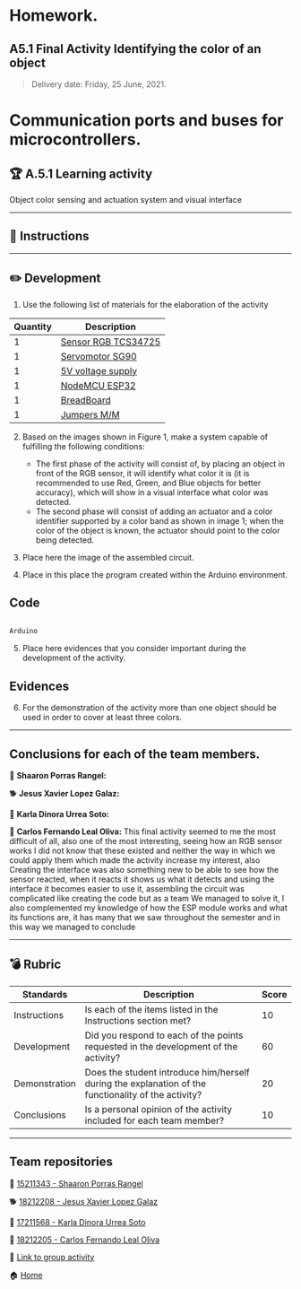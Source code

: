 # **Homework.**  

## A5.1 Final Activity Identifying the color of an object

> Delivery date: Friday, 25 June, 2021.
> 

# Communication ports and buses for microcontrollers.

## 🏆 A.5.1 Learning activity

Object color sensing and actuation system and visual interface
___

## 📘 Instructions

___

## ✏️ Development

1. Use the following list of materials for the elaboration of the activity

| Quantity | Description    |
| -------- | -------------- |
| 1        | [Sensor RGB TCS34725](https://articulo.mercadolibre.com.mx/MLM-714606444-modulo-sensor-reconocimiento-de-color-rgb-tcs34725-arduino-_JM?matt_tool=48904454&matt_word=&matt_source=google&matt_campaign_id=11714912137&matt_ad_group_id=113017550359&matt_match_type=&matt_network=g&matt_device=c&matt_creative=482511924687&matt_keyword=&matt_ad_position=&matt_ad_type=pla&matt_merchant_id=117474830&matt_product_id=MLM714606444&matt_product_partition_id=353037831509&matt_target_id=pla-353037831509&gclid=Cj0KCQjw_dWGBhDAARIsAMcYuJzlllD0NizUWLSdaF6xMwqc5NxtDYrjgCzs4awicAnAeKTbQQSdDKAaAnMfEALw_wcB) |
| 1        | [Servomotor SG90](http://www.ee.ic.ac.uk/pcheung/teaching/DE1_EE/stores/sg90_datasheet.pdf)  |
| 1        | [5V voltage supply](https://www.amazon.com.mx/Adaptador-corriente-100-alimentaci%C3%B3n-masajeador/dp/B087LY41PV/ref=asc_df_B087LY41PV/?tag=gledskshopmx-20&linkCode=df0&hvadid=450967569013&hvpos=&hvnetw=g&hvrand=16650618794470437898&hvpone=&hvptwo=&hvqmt=&hvdev=c&hvdvcmdl=&hvlocint=&hvlocphy=9073855&hvtargid=pla-1431055871432&psc=1)                                                                                                                               |
| 1        | [NodeMCU ESP32](https://www.amazon.com.mx/ESP-32-ESP-32S-ESP-WROOM-32-ESP32-S-desarrollo/dp/B07TBFC75Z/ref=sr_1_2?__mk_es_MX=%C3%85M%C3%85%C5%BD%C3%95%C3%91&dchild=1&keywords=esp32&qid=1599003438&sr=8-2)                |
| 1        | [BreadBoard](https://www.amazon.com.mx/Deke-Home-Breadboard-distribuci%C3%B3n-electr%C3%B3nica/dp/B086C9HK7V/ref=sr_1_22?__mk_es_MX=%C3%85M%C3%85%C5%BD%C3%95%C3%91&dchild=1&keywords=breadboard&qid=1599003455&sr=8-22)   |
| 1        | [Jumpers M/M](https://www.amazon.com.mx/ELEGOO-Macho-Hembra-Macho-Macho-Hembra-Hembra-Protoboard/dp/B06ZXSQ5WG/ref=sr_1_1?__mk_es_MX=%C3%85M%C3%85%C5%BD%C3%95%C3%91&dchild=1&keywords=jumper+wires&qid=1599003519&sr=8-1) |

2. Based on the images shown in Figure 1, make a system capable of fulfilling the following conditions:
    
    - The first phase of the activity will consist of, by placing an object in front of the RGB sensor, it will identify what color it is (it is recommended to use Red, Green, and Blue objects for better accuracy), which will show in a visual interface what color was detected.
    - The second phase will consist of adding an actuator and a color identifier supported by a color band as shown in image 1; when the color of the object is known, the actuator should point to the color being detected.


3. Place here the image of the assembled circuit.

4. Place in this place the program created within the Arduino environment.

## Code
```c++

Arduino

```

5. Place here evidences that you consider important during the development of the activity.

## Evidences



6. For the demonstration of the activity more than one object should be used in order to cover at least three colors.

___

## Conclusions for each of the team members.

🥞 **Shaaron Porras Rangel:** 


🐕 **Jesus Xavier Lopez Galaz:** 


🧀 **Karla Dinora Urrea Soto:**


🐶 **Carlos Fernando Leal Oliva:**
This final activity seemed to me the most difficult of all, also one of the most interesting, seeing how an RGB sensor works I did not know that these existed and neither the way in which we could apply them which made the activity increase my interest, also Creating the interface was also something new to be able to see how the sensor reacted, when it reacts it shows us what it detects and using the interface it becomes easier to use it, assembling the circuit was complicated like creating the code but as a team We managed to solve it, I also complemented my knowledge of how the ESP module works and what its functions are, it has many that we saw throughout the semester and in this way we managed to conclude
___

## 💣 Rubric


| **Standards** | **Description**                                                                                    | **Score** |
| ------------- | -------------------------------------------------------------------------------------------------- | --------- |
| Instructions  | Is each of the items listed in the Instructions section met?                                        | 10        |
| Development   | Did you respond to each of the points requested in the development of the activity?                 | 60        |
| Demonstration | Does the student introduce him/herself during the explanation of the functionality of the activity? | 20        |
| Conclusions   | Is a personal opinion of the activity included for each team member?                                | 10        |


___

## Team repositories

🥞 [15211343 - Shaaron Porras Rangel](https://github.com/ShaaronPR/Tareas)

🐕 [18212208 - Jesus Xavier Lopez Galaz](https://github.com/LopezJesus/Sistemas-Programables)

🧀 [17211568 - Karla Dinora Urrea Soto](https://github.com/Karldin11/SistemasProgramables)

🐶 [18212205 - Carlos Fernando Leal Oliva](https://github.com/FernandoOliva18212205/SistemasProgramables)

📁 [Link to group activity](https://github.com/ShaaronPR/Sistemas-Programables/blob/main/A5.1_NombreApellido_Sistematicos.md)


🏠 [Home](https://github.com/ShaaronPR/Sistemas-Programables)


